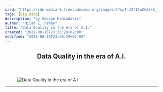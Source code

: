 ```yaml
---
card: "https://cdn-media-1.freecodecamp.org/images/1*mpT-JZf1lnZhAixk_fP7bQ.jpeg"
tags: [Big Data]
description: "by George Krasadakis"
author: "Milad E. Fahmy"
title: "Data Quality in the era of A.I."
created: "2021-08-15T23:36:29+02:00"
modified: "2021-08-15T23:36:29+02:00"
---
```

<div class="site-wrapper">
<main id="site-main" class="site-main outer">
<div class="inner">
<article class="post-full post tag-big-data tag-artificial-intelligence tag-data-science tag-software-development tag-analytics ">
<header class="post-full-header">
<h1 class="post-full-title">Data Quality in the era of A.I.</h1>
</header>
<figure class="post-full-image">
<picture>
<source media="(max-width: 700px)" sizes="1px" srcset="data:image/gif;base64,R0lGODlhAQABAIAAAAAAAP///yH5BAEAAAAALAAAAAABAAEAAAIBRAA7 1w">
<source media="(min-width: 701px)" sizes="(max-width: 800px) 400px,
(max-width: 1170px) 700px,
1400px" srcset="https://cdn-media-1.freecodecamp.org/images/1*mpT-JZf1lnZhAixk_fP7bQ.jpeg 300w,
https://cdn-media-1.freecodecamp.org/images/1*mpT-JZf1lnZhAixk_fP7bQ.jpeg 600w,
https://cdn-media-1.freecodecamp.org/images/1*mpT-JZf1lnZhAixk_fP7bQ.jpeg 1000w,
https://cdn-media-1.freecodecamp.org/images/1*mpT-JZf1lnZhAixk_fP7bQ.jpeg 2000w">
<img onerror="this.style.display='none'" src="https://cdn-media-1.freecodecamp.org/images/1*mpT-JZf1lnZhAixk_fP7bQ.jpeg" alt="Data Quality in the era of A.I.">
</picture>
</figure>
<section class="post-full-content">
<div class="post-content medium-migrated-article">
</div>
<hr>
</section>
</article>
</div>
</main>
</div>
<!-- Google Tag Manager (noscript) -->
<!-- End Google Tag Manager (noscript) -->
